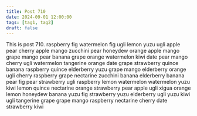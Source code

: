 ```yaml
---
title: Post 710
date: 2024-09-01 12:00:00
tags: [tag1, tag2]
draft: false
---
```

This is post 710.
raspberry
fig
watermelon
fig
ugli
lemon
yuzu
ugli
apple
pear
cherry
apple
mango
zucchini
pear
honeydew
orange
apple
mango
grape
mango
pear
banana
grape
orange
watermelon
kiwi
date
pear
mango
cherry
ugli
watermelon
tangerine
orange
date
grape
strawberry
quince
banana
raspberry
quince
elderberry
yuzu
grape
mango
elderberry
orange
ugli
cherry
raspberry
grape
nectarine
zucchini
banana
elderberry
banana
pear
fig
pear
strawberry
ugli
raspberry
lemon
watermelon
watermelon
yuzu
kiwi
lemon
quince
nectarine
orange
strawberry
pear
apple
ugli
xigua
orange
lemon
honeydew
banana
yuzu
fig
strawberry
yuzu
elderberry
ugli
yuzu
kiwi
ugli
tangerine
grape
grape
mango
raspberry
nectarine
cherry
date
strawberry
kiwi
